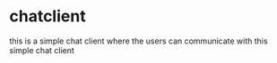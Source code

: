 # chatclient
this is a simple chat client where the users can communicate with this simple chat client
